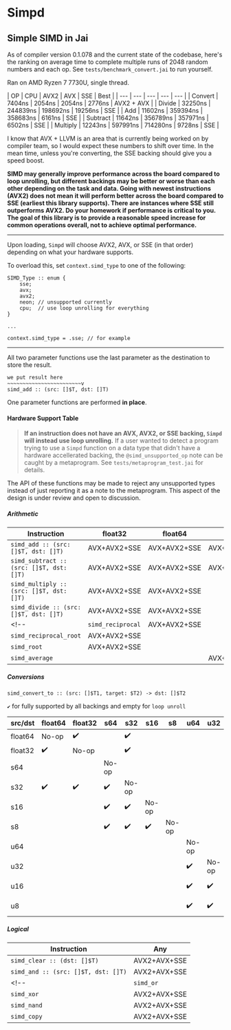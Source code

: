 # Simpd

## Simple SIMD in Jai

As of compiler version 0.1.078 and the current state of the codebase, here's the ranking on average time to complete multiple runs of 2048 random numbers and each op. See `tests/benchmark_convert.jai` to run yourself.

Ran on AMD Ryzen 7 7730U, single thread.

| OP | CPU | AVX2 | AVX | SSE | Best |
| --- | --- | --- | --- | --- |
| Convert | 7404ns | 2054ns | 2054ns | 2776ns | AVX2 + AVX |
| Divide | 32250ns | 244839ns | 198692ns | 19256ns | SSE |
| Add | 11602ns | 359394ns | 358683ns | 6161ns | SSE |
| Subtract | 11642ns | 356789ns | 357971ns | 6502ns | SSE |
| Multiply | 12243ns | 597991ns | 714280ns | 9728ns | SSE |

I know that AVX + LLVM is an area that is currently being worked on by compiler team, so I would expect these numbers to shift over time. In the mean time, unless you're converting, the SSE backing should give you a speed boost.

**SIMD may generally improve performance across the board compared to loop unrolling, but different backings may be better or worse than each other depending on the task and data. Going with newest instructions (AVX2) does not mean it will perform better across the board compared to SSE (earliest this library supports). There are instances where SSE still outperforms AVX2. Do your homework if performance is critical to you. The goal of this library is to provide a reasonable speed increase for common operations overall, not to achieve optimal performance.**

---

Upon loading, `Simpd` will choose AVX2, AVX, or SSE (in that order) depending on what your hardware supports.

To overload this, set `context.simd_type` to one of the following:

```
SIMD_Type :: enum {
    sse;
    avx;
    avx2;
    neon; // unsupported currently
    cpu;  // use loop unrolling for everything
}

...

context.simd_type = .sse; // for example
```


---

All two parameter functions use the last parameter as the destination to store the result.

```
we put result here
~~~~~~~~~~~~~~~~~~~~~~~~v
simd_add :: (src: []$T, dst: []T)
```

One parameter functions are performed **in place**.

#### Hardware Support Table

> **If an instruction does not have an AVX, AVX2, or SSE backing, `Simpd` will instead use loop unrolling.** If a user wanted to detect a program trying to use a `Simpd` function on a data type that didn't have a hardware accellerated backing, the `@simd_unsupported_op` note can be caught by a metaprogram. See `tests/metaprogram_test.jai` for details.

The API of these functions may be made to reject any unsupported types instead of just reporting it as a note to the metaprogram. This aspect of the design is under review and open to discussion.

##### Arithmetic

| Instruction | float32 | float64 | i8/u8 | i16/u16 | i32/u32 | i64/u64 |
| --- | --- | --- | --- | --- | --- | --- |
| `simd_add :: (src: []$T, dst: []T)` | AVX+AVX2+SSE| AVX+AVX2+SSE | AVX+AVX2+SSE | AVX+AVX2+SSE | AVX+AVX2+SSE | AVX+AVX2+SSE |
| `simd_subtract :: (src: []$T, dst: []T)` | AVX+AVX2+SSE| AVX+AVX2+SSE | AVX+AVX2+SSE | AVX+AVX2+SSE | AVX+AVX2+SSE | AVX+AVX2+SSE |
| `simd_multiply :: (src: []$T, dst: []T)` | AVX+AVX2+SSE| AVX+AVX2+SSE |  | AVX+AVX2+SSE | AVX+AVX2+SSE |  |
| `simd_divide :: (src: []$T, dst: []T)` | AVX+AVX2+SSE| AVX+AVX2+SSE |  | |  |  |
<!-- | `simd_reciprocal` | AVX+AVX2+SSE| |  | |  |  |
| `simd_reciprocal_root` | AVX+AVX2+SSE| |  | |  |  |
| `simd_root` | AVX+AVX2+SSE| |  | |  |  |
| `simd_average` | | | AVX+AVX2+SSE | AVX+AVX2+SSE |  |  | -->
<!--
##### Bit Manipulation

| Instruction | float32 | float64 | i8/u8 | i16/u16 | i32/u32 | i64/u64 |
| --- | --- | --- | --- | --- | --- | --- |
| `simd_shift_left` | AVX+AVX2+SSE | AVX+AVX2+SSE | | AVX+AVX2+SSE | AVX+AVX2+SSE | AVX+AVX2+SSE |
| `simd_shift_right` | AVX+AVX2+SSE | AVX+AVX2+SSE | | AVX+AVX2+SSE | AVX+AVX2+SSE | AVX+AVX2+SSE |
| `simd_rotate_left` | AVX+AVX2+SSE | AVX+AVX2+SSE | | AVX+AVX2+SSE | AVX+AVX2+SSE | AVX+AVX2+SSE |
| `simd_rotate_right`| AVX+AVX2+SSE | AVX+AVX2+SSE | | AVX+AVX2+SSE | AVX+AVX2+SSE | AVX+AVX2+SSE | -->
<!--
##### Comparisons and Validity

| Instruction | float32 | float64 | i8/u8 | i16/u16 | i32/u32 | i64/u64 | Note |
| --- | --- | --- | --- | --- | --- | --- | --- |
| `simd_equal` | AVX+AVX2+SSE | AVX+AVX2+SSE | AVX+AVX2+SSE | AVX+AVX2+SSE | AVX+AVX2+SSE | AVX+AVX2+SSE |  Sets destination to 1 if equal, 0 otherwise |
| `simd_not_equal` | AVX+AVX2+SSE | AVX+AVX2+SSE | | |  |  | Sets destination to 1 if dst != src, 0 otherwise |
| `simd_greater` | AVX+AVX2+SSE | AVX+AVX2+SSE | AVX+AVX2+SSE | AVX+AVX2+SSE | AVX+AVX2+SSE | AVX+AVX2+SSE |  Sets destination to 1 if dst > src, 0 otherwise |
| `simd_greater_or_equal` | AVX+AVX2+SSE | AVX+AVX2+SSE | | |  |  | Sets destination to 1 if dst >= src, 0 otherwise |
| `simd_less` | AVX+AVX2+SSE | AVX+AVX2+SSE | | |  |  | Sets destination to 1 if dst < src, 0 otherwise |
| `simd_less_or_equal` | AVX+AVX2+SSE | AVX+AVX2+SSE | | |  |  | Sets destination to 1 if dst <= src, 0 otherwise |
| `simd_nan` | AVX+AVX2+SSE | AVX+AVX2+SSE | | |  |  | Sets destination to 1 if dst or src is NaN, 0 otherwise |
| `simd_valid` | AVX+AVX2+SSE | AVX+AVX2+SSE | | |  |  | Sets destination to 1 if dst and src is not NaN, 0 otherwise |
| `simd_max` | AVX+AVX2+SSE | AVX+AVX2+SSE | AVX+AVX2+SSE | AVX+AVX2+SSE | AVX+AVX2+SSE | |  Sets destination to 1 if dst > src, 0 otherwise |
| `simd_min` | AVX+AVX2+SSE | AVX+AVX2+SSE | AVX+AVX2+SSE | AVX+AVX2+SSE | AVX+AVX2+SSE | |  Sets destination to 1 if dst > src, 0 otherwise | -->

##### Conversions

```simd_convert_to :: (src: []$T1, target: $T2) -> dst: []$T2```

`✔️` for fully supported by all backings and empty for `loop unroll`

|src/dst| float64 | float32 | s64 | s32 | s16 | s8 | u64 | u32 | u16 | u8 |
| --- | --- | --- | --- | --- | --- | --- | --- | --- | --- | --- |
| float64   | No-op |✔️| |✔️|| | ||| |
| float32   |✔️| No-op | |✔️| | | || | | |
| s64       | | | No-op || | | | | | | |
| s32       |✔️|✔️|✔️| No-op | | | | | | |
| s16       | | |✔️|✔️| No-op | | || | | |
| s8        | | |✔️|✔️|✔️| No-op | || | | |
| u64       | | | | | | | No-op | | | | |
| u32       ||| | | | |✔️| No-op || |
| u16       | | | || | |✔️|✔️| No-op ||
| u8        | | | || | |✔️|✔️|✔️| No-op |

##### Logical

| Instruction | Any |
| --- | --- |
| `simd_clear :: (dst: []$T)` | AVX2+AVX+SSE |
| `simd_and :: (src: []$T, dst: []T)` | AVX2+AVX+SSE |
<!-- | `simd_or` | AVX2+AVX+SSE |
| `simd_xor` | AVX2+AVX+SSE |
| `simd_nand` | AVX2+AVX+SSE |
| `simd_copy` | AVX2+AVX+SSE | -->